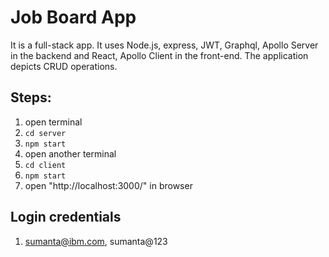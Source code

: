 # Job Board App

It is a full-stack app. It uses Node.js, express, JWT, Graphql, Apollo Server in the backend and React, Apollo Client in the front-end.
The application depicts CRUD operations.

## Steps:
1. open terminal
2. `cd server`
3. `npm start`
4. open another terminal
5. `cd client`
6. `npm start`
7. open "http://localhost:3000/" in browser

## Login credentials
1. sumanta@ibm.com, sumanta@123

